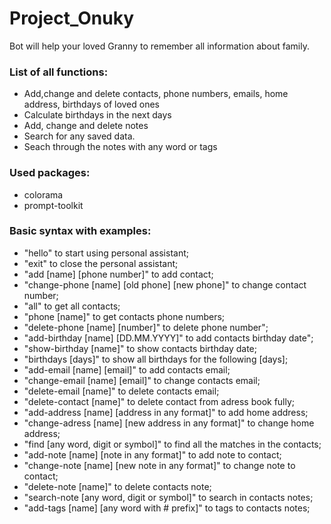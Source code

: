 # Project_Onuky

Bot will help your loved Granny to remember all information about family.

### List of all functions:
- Add,change and delete contacts, phone numbers, emails, home address, birthdays of loved ones
- Calculate birthdays in the next days
- Add, change and delete notes
- Search for any saved data.
- Seach through the notes with any word or tags

### Used packages:
- colorama
- prompt-toolkit


### Basic syntax with examples:
- "hello"                                            to start using personal assistant;
- "exit"                                             to close the personal assistant;
- "add [name] [phone number]"                        to add contact;
- "change-phone [name] [old phone] [new phone]"      to change contact number;
- "all"                                              to get all contacts;
- "phone [name]"                                     to get contacts phone numbers;
- "delete-phone [name] [number]"                     to delete phone number";
- "add-birthday [name] [DD.MM.YYYY]"                 to add contacts birthday date";
- "show-birthday [name]"                             to show contacts birthday date;
- "birthdays [days]"                                 to show all birthdays for the following [days];
- "add-email [name] [email]"                         to add contacts email;
- "change-email [name] [email]"                      to change contacts email;
- "delete-email [name]"                              to delete contacts email;
- "delete-contact [name]"                            to delete contact from adress book fully;
- "add-address [name] [address in any format]"       to add home address;
- "change-adress [name] [new address in any format]" to change home address;
- "find [any word, digit or symbol]"                 to find all the matches in the contacts;
- "add-note [name] [note in any format]"             to add note to contact;
- "change-note [name] [new note in any format]"      to change note to contact;
- "delete-note [name]"                               to delete contacts note;
- "search-note [any word, digit or symbol]"          to search in contacts notes;
- "add-tags [name] [any word with # prefix]"         to tags to contacts notes;